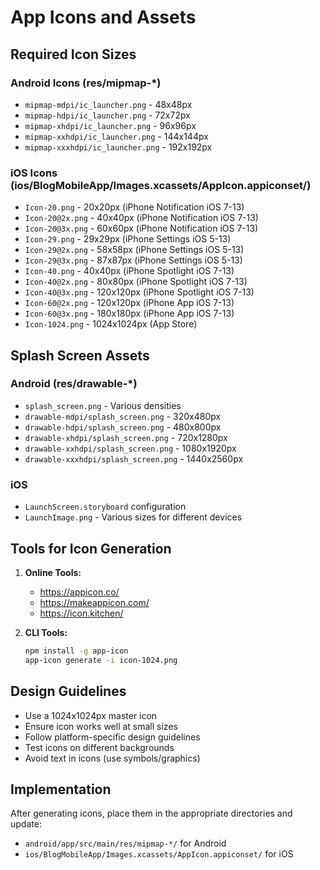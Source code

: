 # App Icons and Assets

## Required Icon Sizes

### Android Icons (res/mipmap-*)
- `mipmap-mdpi/ic_launcher.png` - 48x48px
- `mipmap-hdpi/ic_launcher.png` - 72x72px  
- `mipmap-xhdpi/ic_launcher.png` - 96x96px
- `mipmap-xxhdpi/ic_launcher.png` - 144x144px
- `mipmap-xxxhdpi/ic_launcher.png` - 192x192px

### iOS Icons (ios/BlogMobileApp/Images.xcassets/AppIcon.appiconset/)
- `Icon-20.png` - 20x20px (iPhone Notification iOS 7-13)
- `Icon-20@2x.png` - 40x40px (iPhone Notification iOS 7-13)
- `Icon-20@3x.png` - 60x60px (iPhone Notification iOS 7-13)
- `Icon-29.png` - 29x29px (iPhone Settings iOS 5-13)
- `Icon-29@2x.png` - 58x58px (iPhone Settings iOS 5-13)
- `Icon-29@3x.png` - 87x87px (iPhone Settings iOS 5-13)
- `Icon-40.png` - 40x40px (iPhone Spotlight iOS 7-13)
- `Icon-40@2x.png` - 80x80px (iPhone Spotlight iOS 7-13)
- `Icon-40@3x.png` - 120x120px (iPhone Spotlight iOS 7-13)
- `Icon-60@2x.png` - 120x120px (iPhone App iOS 7-13)
- `Icon-60@3x.png` - 180x180px (iPhone App iOS 7-13)
- `Icon-1024.png` - 1024x1024px (App Store)

## Splash Screen Assets

### Android (res/drawable-*)
- `splash_screen.png` - Various densities
- `drawable-mdpi/splash_screen.png` - 320x480px
- `drawable-hdpi/splash_screen.png` - 480x800px
- `drawable-xhdpi/splash_screen.png` - 720x1280px
- `drawable-xxhdpi/splash_screen.png` - 1080x1920px
- `drawable-xxxhdpi/splash_screen.png` - 1440x2560px

### iOS
- `LaunchScreen.storyboard` configuration
- `LaunchImage.png` - Various sizes for different devices

## Tools for Icon Generation

1. **Online Tools:**
   - https://appicon.co/
   - https://makeappicon.com/
   - https://icon.kitchen/

2. **CLI Tools:**
   ```bash
   npm install -g app-icon
   app-icon generate -i icon-1024.png
   ```

## Design Guidelines

- Use a 1024x1024px master icon
- Ensure icon works well at small sizes
- Follow platform-specific design guidelines
- Test icons on different backgrounds
- Avoid text in icons (use symbols/graphics)

## Implementation

After generating icons, place them in the appropriate directories and update:
- `android/app/src/main/res/mipmap-*/` for Android
- `ios/BlogMobileApp/Images.xcassets/AppIcon.appiconset/` for iOS